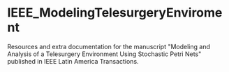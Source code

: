 # IEEE_ModelingTelesurgeryEnviroment
Resources and extra documentation for the manuscript "Modeling and Analysis of a Telesurgery Environment Using Stochastic Petri Nets" published in IEEE Latin America Transactions.

